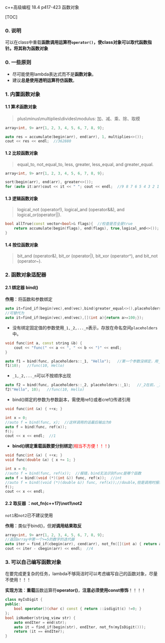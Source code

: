 c++高级编程 18.4 p417-423 函数对象

[TOC]

### 0. 说明

可以在class中重载**函数调用运算符`operator()`，**使class对象可以取代函数指针。将其称为**函数对象**



### 0. 一些原则

- 尽可能使用lambda表达式而不是**函数对象**。
- 建议**总是使用透明运算符仿函数**。



### 1. 内置函数对象

#### 1.1 算术函数对象

> plus\minus\multiplies\divides\modulus: 加、减、乘、除、取模

```c++
array<int, 9> arr{1, 2, 3, 4, 5, 6, 7, 8, 9};

auto res = accumulate(begin(arr), end(arr), 1, multiplies<>());
cout << res << endl;  //362880
```



#### 1.2 比较函数对象

> equal_to, not_equal_to, less, greater, less_equal, and greater_equal.

```c++
array<int, 9> arr{1, 2, 3, 4, 5, 6, 7, 8, 9};

sort(begin(arr), end(arr), greater<>());
for (auto it:arr)cout << it << " "; cout << endl;  //9 8 7 6 5 4 3 2 1
```



#### 1.3 逻辑函数对象

>logical_not (operator!), logical_and (operator&&), and logical_or(operator||).

```c++
bool allTrue(const vector<bool>& flags){  //检查是否全是true
	return accumulate(begin(flags), end(flags), true,logical_and<>());
}
```



#### 1.4 按位函数对象

> bit_and (operator&), bit_or (operator|), bit_xor (operator^), and bit_not (operator~).



### 2. 函数对象适配器

#### 2.1 绑定器  bind()

**作用**：将函数和参数绑定

```c++
auto it=find_if(begin(vec),end(vec),bind(greater_equal<>(),placeholders::_1, 100));
//可替代为
auto it=find_if(begin(vec),end(vec),[](int a){return a>=100;});
```

- 没有绑定固定值的参数使用`_1,_2,..._n`表示，存放在命名空间`placeholders`中。

```c++
void func(int a, const string &b) {
    cout << "func(" << a << ", " << b << ")" << endl;
}

auto f1 = bind(func, placeholders::_1, "Hello");   //第一个参数没绑定，用_1表示，第二个参数绑定了"hello"
f1(10);   //func(10, Hello)  
```

- `_1,_2,..._n`可以不按顺序出现

```c++
auto f2 = bind(func, placeholders::_2, placeholders::_1);   //_2在前，_1在后
f2("Hello", 10);   //func(10, Hello) 
```

- bind()绑定的参数为参数副本，需使用ref()或者cref()传递引用

```c++
void func(int &x) { ++x; }

int x = 0;
//auto f = bind(func, x);  //这样调用的话最后输出为0
auto f = bind(func, ref(x));
f();
cout << x << endl;  //1
```

- **bind()绑定重载函数要分别绑定**(<font color=red>相当不方便！！！</font>)

```c++
void func(int &x) { ++x; }
void func(double &x) { x += 1; }

int x = 0;
//auto f = bind(func, ref(x));  //报错，bind无法识别func是哪个函数
auto f = bind((void (*)(int &)) func, ref(x));  //int
//auto f = bind((void (*)(double &)) func, ref(x));//double,但是调用时报错，因为x是整形
f();
cout << x << endl;
```



#### 2.2 取反器 ：not_fn(c++17)\not1\not2

`not1`和`not2`已不建议使用

**作用**：类似于bind()，但**对调用结果取反**

```c++
array<int, 9> arr{1, 2, 3, 4, 5, 6, 7, 8, 9};
//返回array中第一个>=5的数字的迭代器
auto iter = find_if(cbegin(arr), cend(arr), not_fn([](int a) { return a < 5; }));
cout << iter - cbegin(arr) << endl;  //4
```



### 3. 可以自己编写函数对象

在要完成更复杂的任务，lambda不够简洁时可以考虑编写自己的函数对象，尽量不使用！！！

**实现方法**：**重载**函数运算符**operator()**，**注意必须使用const修饰**！！！！

```c++
class myIsDigit {
public:
	bool operator()(char c) const { return ::isdigit(c) !=0; }
};
bool isNumber(string_view str) {
	auto endIter = end(str);
	auto it = find_if(begin(str), endIter, not_fn(myIsDigit()));
	return (it == endIter);
}
```

